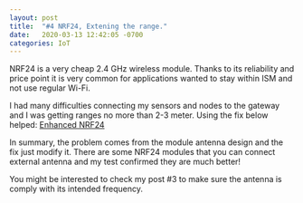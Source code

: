 ```yaml
---
layout: post
title:  "#4 NRF24, Extening the range."
date:   2020-03-13 12:42:05 -0700
categories: IoT
---
```


NRF24 is a very cheap 2.4 GHz wireless module. Thanks to its reliability and price point it is very common for applications wanted to stay within ISM and not use regular Wi-Fi. 

I had many difficulties connecting my sensors and nodes to the gateway and I was getting ranges no more than 2-3 meter. Using the fix below helped:
[Enhanced NRF24](https://www.instructables.com/id/Enhanced-NRF24L01/)

In summary, the problem comes from the module antenna design and the fix just modify it. There are some NRF24 modules that you can connect external antenna and my test confirmed they are much better! 

You might be interested to check my post #3 to make sure the antenna is comply with its intended frequency.